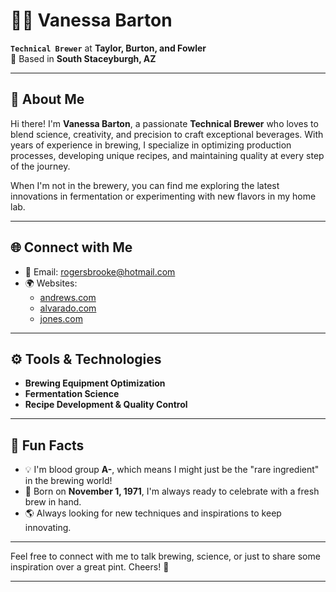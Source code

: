 

# 👩‍🔬 Vanessa Barton  

**`Technical Brewer`** at **Taylor, Burton, and Fowler**  
📍 Based in **South Staceyburgh, AZ**

---

## 🌟 About Me  

Hi there! I'm **Vanessa Barton**, a passionate **Technical Brewer** who loves to blend science, creativity, and precision to craft exceptional beverages. With years of experience in brewing, I specialize in optimizing production processes, developing unique recipes, and maintaining quality at every step of the journey.  

When I'm not in the brewery, you can find me exploring the latest innovations in fermentation or experimenting with new flavors in my home lab.  

---

## 🌐 Connect with Me  

- 📧 Email: [rogersbrooke@hotmail.com](mailto:rogersbrooke@hotmail.com)  
- 🌍 Websites:  
  - [andrews.com](http://andrews.com/)  
  - [alvarado.com](http://alvarado.com/)  
  - [jones.com](http://jones.com/)  

---

## ⚙️ Tools & Technologies  

- **Brewing Equipment Optimization**  
- **Fermentation Science**  
- **Recipe Development & Quality Control**  

---

## 🎯 Fun Facts  

- 💡 I'm blood group **A-**, which means I might just be the "rare ingredient" in the brewing world!  
- 🎂 Born on **November 1, 1971**, I'm always ready to celebrate with a fresh brew in hand.  
- 🌎 Always looking for new techniques and inspirations to keep innovating.  

---

Feel free to connect with me to talk brewing, science, or just to share some inspiration over a great pint. Cheers! 🍻  

---  
